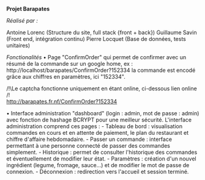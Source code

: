 **Projet Barapates**

_Réalisé par :_

Antoine Lorenc (Structure du site, full stack {front + back})
Guillaume Savin (Front end, intégration continu)
Pierre Locquet (Base de données, tests unitaires)

_Fonctionalités_
• Page "ConfirmOrder" qui permet de confirmer avec un résumé de la
commande sur un google home,
ex : http://localhost/barapates/ConfirmOrder?152334
la commande est encodé grâce aux chiffres en paramètres, ici "152334".

/!\Le captcha fonctionne uniquement en étant online, ci-dessous lien online /!\
http://barapates.fr.nf/ConfirmOrder?152334

• Interface administration "dashboard" (login : admin, mot de passe : admin) avec 
fonction de hashage BCRYPT pour une meilleur sécurité.
L'interface administration comprend ces pages :
    - Tableau de bord : visualisation commandes en cours et en attente de paiement, le plan du restaurant et chiffre d'affaire hebdomadaire.
    - Passer un commande : interface permettant à une personne connecté de passer des commandes simplement.
    - Historique : permet de consulter l'historique des commandes et éventuellement de modifier leur état.
    - Paramètres : création d'un nouvel ingrédient (legume, fromage, sauce...) et de modifier le mot de passe de connexion.
    - Déconnexion : redirection vers l'accueil et session terminé.
